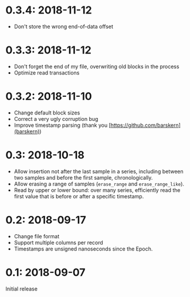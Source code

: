 # 0.3.4: 2018-11-12
* Don't store the wrong end-of-data offset

# 0.3.3: 2018-11-12
* Don't forget the end of my file, overwriting old
blocks in the process
* Optimize read transactions

# 0.3.2: 2018-11-10
* Change default block sizes
* Correct a very ugly corruption bug
* Improve timestamp parsing (thank you [https://github.com/barskern](barskern))

# 0.3: 2018-10-18
* Allow insertion not after the last sample in a series,
including between two samples and before the first sample, chronologically.
* Allow erasing a range of samples (`erase_range` and `erase_range_like`).
* Read by upper or lower bound: over many series, efficiently
read the first value that is before or after a specific timestamp.

# 0.2: 2018-09-17
* Change file format
* Support multiple columns per record
* Timestamps are unsigned nanoseconds since the Epoch.

# 0.1: 2018-09-07
Initial release
